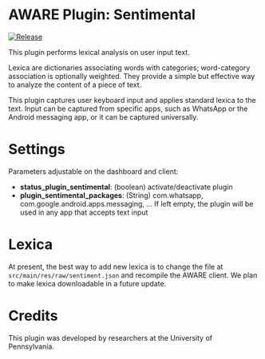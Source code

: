 AWARE Plugin: Sentimental
==========================

[![Release](https://jitpack.io/v/denzilferreira/com.aware.plugin.sentimental.svg)](https://jitpack.io/#denzilferreira/com.aware.plugin.sentimental)

This plugin performs lexical analysis on user input text.

Lexica are dictionaries associating words with categories; word-category association is optionally weighted. They provide a simple but effective way to analyze the content of a piece of text.

This plugin captures user keyboard input and applies standard lexica to the text. Input can be captured from specific apps, such as WhatsApp or the Android messaging app, or it can be captured universally.

# Settings

Parameters adjustable on the dashboard and client:
- **status_plugin_sentimental**: (boolean) activate/deactivate plugin
- **plugin_sentimental_packages**: (String) com.whatsapp, com.google.android.apps.messaging, ... If left empty, the plugin will be used in any app that accepts text input

# Lexica

At present, the best way to add new lexica is to change the file at `src/main/res/raw/sentiment.json` and recompile the AWARE client. We plan to make lexica downloadable in a future update.

# Credits

This plugin was developed by researchers at the University of Pennsylvania.
